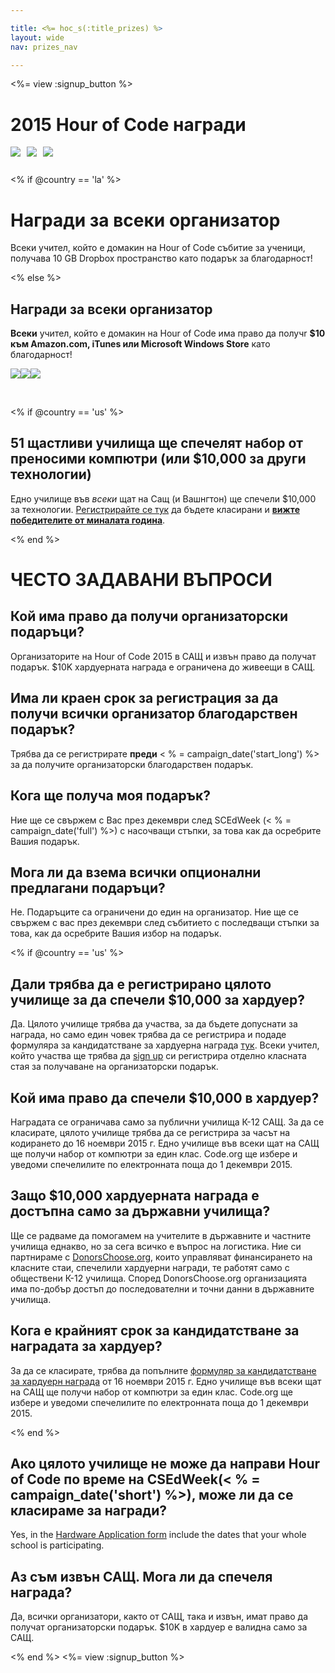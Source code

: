 ```yaml
---

title: <%= hoc_s(:title_prizes) %>
layout: wide
nav: prizes_nav

---
```


<%= view :signup_button %>

# 2015 Hour of Code награди

<img style="float: left; padding-right: 10px; padding-bottom: 10px;" src="/images/fill-260x200/prize1.jpg" />

<img style="float: left; padding-right: 10px; padding-bottom: 10px;" src="/images/fill-260x200/prize3.png" />

<img styel="float: left; padding-right: 10px; padding-bottom: 10px;" src="/images/fill-260x200/prize4.png" />

<p style="clear:both; height: 0px;">
  &nbsp;
</p>

<% if @country == 'la' %>

# Награди за всеки организатор

Всеки учител, който е домакин на Hour of Code събитие за ученици, получава 10 GB Dropbox пространство като подарък за благодарност!

<% else %>

## Награди за всеки организатор

**Всеки** учител, който е домакин на Hour of Code има право да получr **$10 към Amazon.com, iTunes или Microsoft Windows Store** като благодарност!

<img style="float:left;" src="/images/fit-130/amazon_giftcards.png" />

<img style="float:left;" src="/images/fit-130/apple_giftcards.png" />

<img styel="float:left;" src="/images/fit-130/microsoft_giftcards.png" />

<p style="clear:both">
  &nbsp;
</p>

<% if @country == 'us' %>

## 51 щастливи училища ще спечелят набор от преносими компютри (или $10,000 за други технологии)

Едно училище във *всеки* щат на Сащ (и Вашнгтон) ще спечели $10,000 за технологии. [ Регистрирайте се тук](<%= resolve_url('/prizes/hardware-signup') %>) да бъдете класирани и [ **вижте победителите от миналата година**](http://codeorg.tumblr.com/post/104109522378/prize-winners).

<% end %>

# ЧЕСТО ЗАДАВАНИ ВЪПРОСИ

## Кой има право да получи организаторски подаръци?

Организаторите на Hour of Code 2015 в САЩ и извън право да получат подарък. $10K хардуерната награда е ограничена до живеещи в САЩ.

## Има ли краен срок за регистрация за да получи всички организатор благодарствен подарък?

Трябва да се регистрирате **преди** < % = campaign_date('start_long') %> за да получите организаторски благодарствен подарък.

## Кога ще получа моя подарък?

Ние ще се свържем с Вас през декември след SCEdWeek (< % = campaign_date('full') %>) с насочващи стъпки, за това как да осребрите Вашия подарък.

## Мога ли да взема всички опционални предлагани подаръци?

Не. Подаръците са ограничени до един на организатор. Ние ще се свържем с вас през декември след събитието с последващи стъпки за това, как да осребрите Вашия избор на подарък.

<% if @country == 'us' %>

## Дали трябва да е регистрирано цялото училище за да спечели $10,000 за хардуер?

Да. Цялото училище трябва да участва, за да бъдете допуснати за награда, но само един човек трябва да се регистрира и подаде формуляра за кандидатстване за хардуерна награда [ тук](<%= resolve_url('/prizes/hardware-signup') %>). Всеки учител, който участва ще трябва да [sign up](<%= resolve_url('/') %>) си регистрира отделно класната стая за получаване на организаторски подарък.

## Кой има право да спечели $10,000 в хардуер?

Наградата се ограничава само за публични училища К-12 САЩ. За да се класирате, цялото училище трябва да се регистрира за часът на кодирането до 16 ноември 2015 г. Едно училище във всеки щат на САЩ ще получи набор от компютри за един клас. Code.org ще избере и уведоми спечелилите по електронната поща до 1 декември 2015.

## Защо $10,000 хардуерната награда е достъпна само за държавни училища?

Ще се радваме да помогамем на учителите в държавните и частните училища еднакво, но за сега всичко е въпрос на логистика. Ние си партнираме с [ DonorsChoose.org](http://donorschoose.org), които управляват финансирането на класните стаи, спечелили хардуерни награди, те работят само с обществени К-12 училища. Според DonorsChoose.org организацията има по-добър достъп до последователни и точни данни в държавните училища.

## Кога е крайният срок за кандидатстване за наградата за хардуер?

За да се класирате, трябва да попълните [ формуляр за кандидатстване за хардуерн награда](<%= resolve_url('/prizes/hardware-signup') %>) от 16 ноември 2015 г. Едно училище във всеки щат на САЩ ще получи набор от компютри за един клас. Code.org ще избере и уведоми спечелилите по електронната поща до 1 декември 2015.

<% end %>

## Ако цялото училище не може да направи Hour of Code по време на CSEdWeek(< % = campaign_date('short') %>), може ли да се класираме за награди?

Yes, in the [Hardware Application form](<%= resolve_url('/prizes/hardware-signup') %>) include the dates that your whole school is participating.

## Аз съм извън САЩ. Мога ли да спечеля награда?

Да, всички организатори, както от САЩ, така и извън, имат право да получат организаторски подарък. $10K в хардуер е валидна само за САЩ.

<% end %> <%= view :signup_button %>